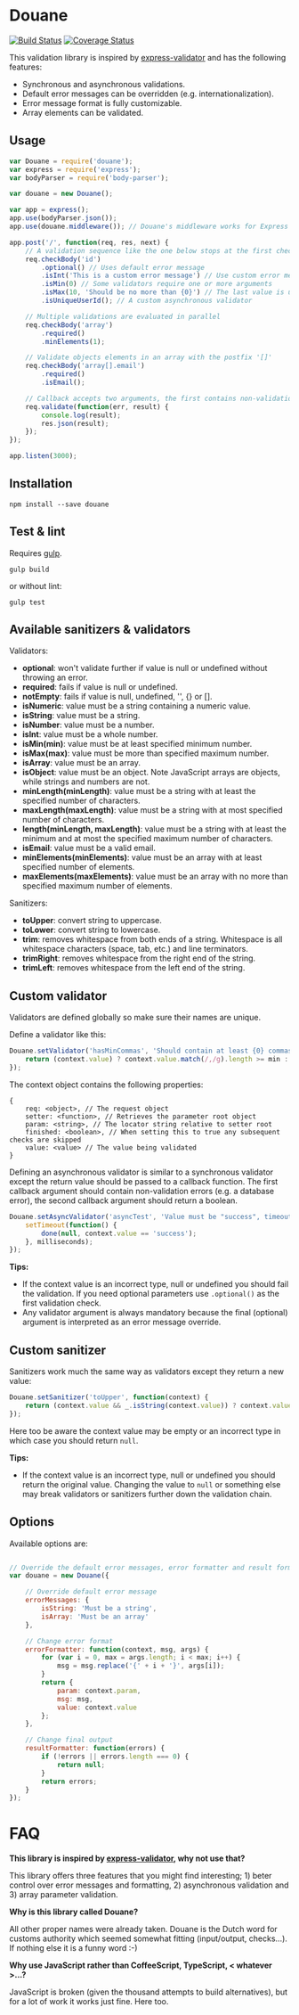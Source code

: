 # Douane

[![Build Status](https://travis-ci.org/nielskrijger/douane.svg?branch=master)](https://travis-ci.org/nielskrijger/douane) [![Coverage Status](https://coveralls.io/repos/nielskrijger/douane/badge.svg?branch=master)](https://coveralls.io/r/nielskrijger/douane?branch=master)

This validation library is inspired by [express-validator](https://github.com/ctavan/express-validator) and has the following features:

- Synchronous and asynchronous validations.
- Default error messages can be overridden (e.g. internationalization).
- Error message format is fully customizable.
- Array elements can be validated.

## Usage

```javascript
var Douane = require('douane');
var express = require('express');
var bodyParser = require('body-parser');

var douane = new Douane();

var app = express();
app.use(bodyParser.json());
app.use(douane.middleware()); // Douane's middleware works for Express and Restify

app.post('/', function(req, res, next) {
    // A validation sequence like the one below stops at the first check that fails.
    req.checkBody('id')
        .optional() // Uses default error message
        .isInt('This is a custom error message') // Use custom error message
        .isMin(0) // Some validators require one or more arguments
        .isMax(10, 'Should be no more than {0}') // The last value is used as error message
        .isUniqueUserId(); // A custom asynchronous validator

    // Multiple validations are evaluated in parallel
    req.checkBody('array')
        .required()
        .minElements(1);

    // Validate objects elements in an array with the postfix '[]'
    req.checkBody('array[].email')
        .required()
        .isEmail();

    // Callback accepts two arguments, the first contains non-validation errors and the second an array of validation errors.
    req.validate(function(err, result) {
        console.log(result);
        res.json(result);
    });
});

app.listen(3000);

 ```

## Installation

```
npm install --save douane
```

## Test & lint

Requires [gulp](http://gulpjs.com/).

```
gulp build
```
or without lint:
```
gulp test
```

## Available sanitizers & validators

Validators:

* **optional**: won't validate further if value is null or undefined without throwing an error.
* **required**: fails if value is null or undefined.
* **notEmpty**: fails if value is null, undefined, '', {} or [].
* **isNumeric**: value must be a string containing a numeric value.
* **isString**: value must be a string.
* **isNumber**: value must be a number.
* **isInt**: value must be a whole number.
* **isMin(min)**: value must be at least specified minimum number.
* **isMax(max)**: value must be more than specified maximum number.
* **isArray**: value must be an array.
* **isObject**: value must be an object. Note JavaScript arrays are objects, while strings and numbers are not.
* **minLength(minLength)**: value must be a string with at least the specified number of characters.
* **maxLength(maxLength)**: value must be a string with at most specified number of characters.
* **length(minLength, maxLength)**: value must be a string with at least the minimum and at most the specified maximum number of characters.
* **isEmail**: value must be a valid email.
* **minElements(minElements)**: value must be an array with at least specified number of elements.
* **maxElements(maxElements)**: value must be an array with no more than specified maximum number of elements.

Sanitizers:

* **toUpper**: convert string to uppercase.
* **toLower**: convert string to lowercase.
* **trim**: removes whitespace from both ends of a string. Whitespace is all whitespace characters (space, tab, etc.) and line terminators.
* **trimRight**: removes whitespace from the right end of the string.
* **trimLeft**: removes whitespace from the left end of the string.


## Custom validator

Validators are defined globally so make sure their names are unique.

Define a validator like this:

```javascript
Douane.setValidator('hasMinCommas', 'Should contain at least {0} commas', function(context, min) {
    return (context.value) ? context.value.match(/,/g).length >= min : false;
});
```

The context object contains the following properties:

```
{
	req: <object>, // The request object
    setter: <function>, // Retrieves the parameter root object
    param: <string>, // The locator string relative to setter root
    finished: <boolean>, // When setting this to true any subsequent checks are skipped
    value: <value> // The value being validated
}
```

Defining an asynchronous validator is similar to a synchronous validator except the return value should be passed to a callback function. The first callback argument should contain non-validation errors (e.g. a database error), the second callback argument should return a boolean.

```javascript
Douane.setAsyncValidator('asyncTest', 'Value must be "success", timeout in {0}', function(context, milliseconds, done) {
    setTimeout(function() {
        done(null, context.value == 'success');
    }, milliseconds);
});
```

**Tips:**

* If the context value is an incorrect type, null or undefined you should fail the validation. If you need optional parameters use `.optional()` as the first validation check.
* Any validator argument is always mandatory because the final (optional) argument is interpreted as an error message override.

## Custom sanitizer

Sanitizers work much the same way as validators except they return a new value:

```javascript
Douane.setSanitizer('toUpper', function(context) {
    return (context.value && _.isString(context.value)) ? context.value.toUpperCase() : context.value;
});
```

Here too be aware the context value may be empty or an incorrect type in which case you should return `null`.


**Tips:**

* If the context value is an incorrect type, null or undefined you should return the original value. Changing the value to `null` or something else may break validators or sanitizers further down the validation chain.

## Options

Available options are:

```javascript

// Override the default error messages, error formatter and result formatter if you want to
var douane = new Douane({

	// Override default error message
    errorMessages: {
		isString: 'Must be a string',
		isArray: 'Must be an array'
	},

	// Change error format
	errorFormatter: function(context, msg, args) {
   		for (var i = 0, max = args.length; i < max; i++) {
        	msg = msg.replace('{' + i + '}', args[i]);
    	}
   		return {
        	param: context.param,
        	msg: msg,
        	value: context.value
    	};
	},

	// Change final output
	resultFormatter: function(errors) {
    	if (!errors || errors.length === 0) {
        	return null;
    	}
    	return errors;
	}
});
```

# FAQ

**This library is inspired by [express-validator](https://github.com/ctavan/express-validator), why not use that?**

This library offers three features that you might find interesting; 1) beter control over error messages and formatting, 2) asynchronous validation and 3) array parameter validation.

**Why is this library called Douane?**

All other proper names were already taken. Douane is the Dutch word for customs authority which seemed somewhat fitting (input/output, checks...). If nothing else it is a funny word :-)

**Why use JavaScript rather than CoffeeScript, TypeScript, < whatever >...?**

JavaScript is broken (given the thousand attempts to build alternatives), but for a lot of work it works just fine. Here too.
